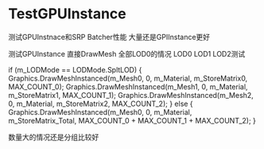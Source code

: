 # TestGPUInstance

测试GPUInstnace和SRP Batcher性能
大量还是GPIInstance更好

测试GPUInstance 
直接DrawMesh 
全部LOD0的情况
LOD0 LOD1 LOD2测试

if (m_LODMode == LODMode.SpltLOD)
            {
                Graphics.DrawMeshInstanced(m_Mesh0, 0, m_Material, m_StoreMatrix0, MAX_COUNT_0);
                Graphics.DrawMeshInstanced(m_Mesh1, 0, m_Material, m_StoreMatrix1, MAX_COUNT_1);
                Graphics.DrawMeshInstanced(m_Mesh2, 0, m_Material, m_StoreMatrix2, MAX_COUNT_2);
            }
            else
            {
                Graphics.DrawMeshInstanced(m_Mesh0, 0, m_Material, m_StoreMatrix_Total, MAX_COUNT_0 + MAX_COUNT_1 + MAX_COUNT_2);
            }
            
数量大的情况还是分组比较好

